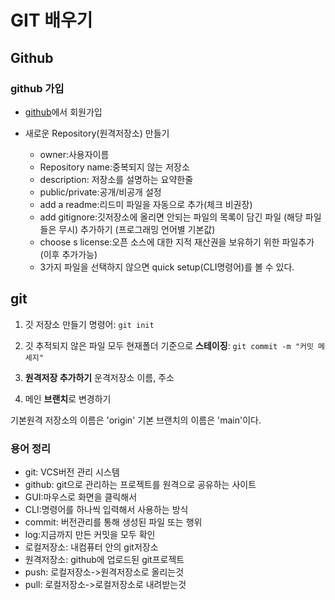 GIT 배우기
===

Github
---
### github 가입
- [github](http://github.com/)에서 회원가입
- 새로운 Repository(원격저장소) 만들기

    - owner:사용자이름
    - Repository name:중복되지 않는 저장소
    - description: 저장소를 설명하는 요약한줄
    - public/private:공개/비공개 설정
    - add a readme:리드미 파일을 자동으로 추가(체크 비권장)
    - add gitignore:깃저장소에 올리면 안되는 파일의 목록이 담긴 파일
    (해당 파일들은 무시)
    추가하기 (프로그래밍 언어별 기본값)
    - choose s license:오픈 소스에 대한 지적 재산권을 보유하기 위한 파일추가(이후 추가가능)
    - 3가지 파일을 선택하지 않으면 quick setup(CLI명령어)를 볼 수 있다.

git
---
1. 깃 저장소 만들기 명령어: `git init`
2. 깃 추적되지 않은 파일 모두 현재폴더 기준으로 
**스테이징**:
`git commit -m
"커밋 메세지"`



4.  **원격저장 추가하기**
운격저장소 이름, 주소
4. 메인 **브랜치**로 변경하기
  
기본원격 저장소의 이름은 'origin' 기본 브랜치의 이름은 'main'이다.

### 용어 정리
- git: VCS버전 관리 시스템
- github: git으로 관리하는 프로젝트를 원격으로 공유하는 사이트
- GUI:마우스로 화면을 클릭해서
- CLI:명령어를 하나씩 입력해서  사용하는 방식
- commit: 버전관리를 통해 생성된 파일 또는 행위
- log:지금까지 만든 커밋을 모두 확인
- 로컬저장소: 내컴퓨터 안의 git저장소
- 원격저장소: github에 업로드된 git프로젝트
- push: 로컬저장소->원격저장소로 올리는것
- pull: 로컬저장소->로컬저장소로 내려받는것




